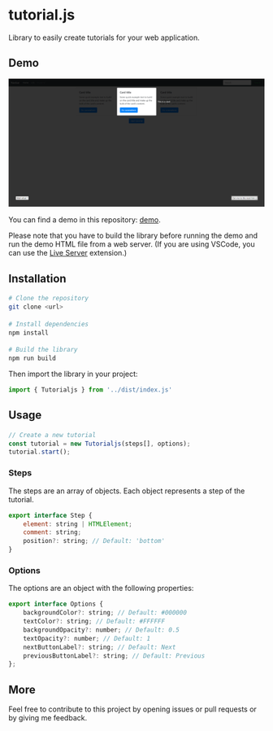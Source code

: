 # tutorial.js

Library to easily create tutorials for your web application.

## Demo

![Example of usage](./assets/demo/example.png)

You can find a demo in this repository: [demo](./demo).

Please note that you have to build the library before running the demo and run the demo HTML file from a web server. (If you are using VSCode, you can use the [Live Server](https://marketplace.visualstudio.com/items?itemName=ritwickdey.LiveServer) extension.)

## Installation

```bash
# Clone the repository
git clone <url>

# Install dependencies
npm install

# Build the library
npm run build
```

Then import the library in your project:

```javascript
import { Tutorialjs } from '../dist/index.js'
```

## Usage

```javascript
// Create a new tutorial
const tutorial = new Tutorialjs(steps[], options);
tutorial.start();
```

### Steps

The steps are an array of objects. Each object represents a step of the tutorial.

```javascript
export interface Step {
    element: string | HTMLElement;
    comment: string;
    position?: string; // Default: 'bottom'
}
```

### Options

The options are an object with the following properties:

```javascript
export interface Options {
    backgroundColor?: string; // Default: #000000
    textColor?: string; // Default: #FFFFFF
    backgroundOpacity?: number; // Default: 0.5
    textOpacity?: number; // Default: 1
    nextButtonLabel?: string; // Default: Next
    previousButtonLabel?: string; // Default: Previous
};
```

## More

Feel free to contribute to this project by opening issues or pull requests or by giving me feedback.